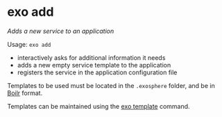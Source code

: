 # exo add

_Adds a new service to an application_

Usage: `exo add`

- interactively asks for additional information it needs
- adds a new empty service template to the application
- registers the service in the application configuration file

Templates to be used must be located in the `.exosphere` folder,
and be in [Boilr](https://github.com/tmrts/boilr) format.

Templates can be maintained using the [exo template](template.md) command.
